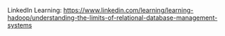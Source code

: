 LinkedIn Learning:
https://www.linkedin.com/learning/learning-hadoop/understanding-the-limits-of-relational-database-management-systems
